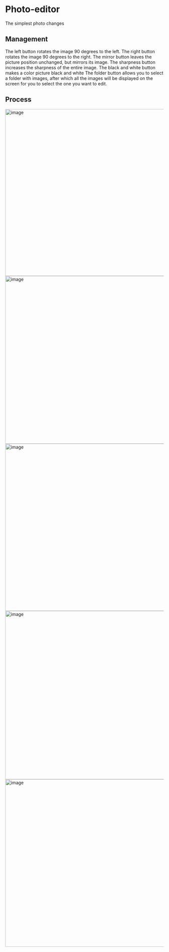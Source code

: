 # Photo-editor
The simplest photo changes
## Management
The left button rotates the image 90 degrees to the left.
The right button rotates the image 90 degrees to the right.
The mirror button leaves the picture position unchanged, but mirrors its image.
The sharpness button increases the sharpness of the entire image.
The black and white button makes a color picture black and white
The folder button allows you to select a folder with images, after which all the images will be displayed on the screen for you to select the one you want to edit.
## Process 
<img width="705" height="528" alt="image" src="https://github.com/user-attachments/assets/ab420542-1e98-44ff-aa86-a9d21260c3e1" />
<img width="704" height="531" alt="image" src="https://github.com/user-attachments/assets/4b55acd0-63c8-4653-a7ef-706f8e91d749" />
<img width="703" height="529" alt="image" src="https://github.com/user-attachments/assets/37ec6bc3-72f7-4384-980e-6b5c0c49ca7f" />
<img width="703" height="533" alt="image" src="https://github.com/user-attachments/assets/d11dbaba-e495-44c1-8c59-eb7eb330927e" />
<img width="703" height="530" alt="image" src="https://github.com/user-attachments/assets/f0e11099-fa4d-4843-a091-8e08ea27f9b2" />
